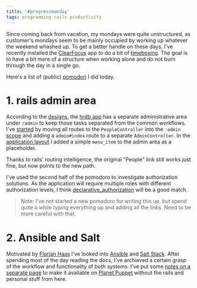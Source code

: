 ```yaml
---
title: '#progressmonday'
tags: programming rails productivity
---
```


Since coming back from vacation, my mondays were quite unstructured, as
customer's mondays seem to be mainly occupied by working up whatever the
weekend whashed up. To get a better handle on these days, I've recently
installed the
[ClearFocus](https://play.google.com/store/apps/details?id=personal.andreabasso.clearfocus)
app to do a bit of [timeboxing](https://en.wikipedia.org/wiki/Timeboxing). The
goal is to have a bit more of a structure when working alone and do not burn
through the day in a single go.

Here's a list of (public)
[pomodori](https://en.wikipedia.org/wiki/Pomodoro_Technique) I did today.

# 1. rails admin area

According to the
[designs](https://github.com/DavidS/hrdb/tree/4cb3af2c08b50c8a93b2d26ed4cedbf8916c55d2/Templates/bootstrap-3.2.0-dist),
the [hrdb app](https://github.com/DavidS/hrdb) has a separate administrative
area under `/admin` to keep those tasks separated from the common workflows.
I've
[started](https://github.com/DavidS/hrdb/commit/4cb3af2c08b50c8a93b2d26ed4cedbf8916c55d2)
by moving all routes to the `PeopleController` into the `:admin`
[scope](http://guides.rubyonrails.org/routing.html#controller-namespaces-and-routing)
and adding a `admin#index` route to a separate `AdminController`. In the
[application
layout](https://github.com/DavidS/hrdb/blob/4cb3af2c08b50c8a93b2d26ed4cedbf8916c55d2/app/views/layouts/application.html.erb)
I added a simple `menu_item` to the admin area as a placeholder.

Thanks to rails' routing intelligence, the original "People" link still works
just fine, but now points to the new path.

I've used the second half of the pomodoro to investigate authorization
solutions. As the application will require multiple roles with different
authorization levels, I think
[declarative\_authorization](https://github.com/stffn/declarative_authorization)
will be a good match.

> Note: I've not started a new pomodoro for writing this up, but spend quite a
> while typing everything up and adding all the links. Need to be more careful
> with that.

# 2. Ansible and Salt

Motivated by [Florian
Haas](https://plus.google.com/110443614427234590648/posts/629TDFGcCjt) I've
looked into [Ansible](http://docs.ansible.com/) and [Salt
Stack](http://docs.saltstack.com/en/latest/). After spending most of the day
reading the docs, I've archieved a certain grasp of the workflow and
functionality of both systems. I've put some [notes on a separate
page](2014-10-13-progress-monday-2) to make it available on [Planet
Puppet](http://www.planetpuppet.org/) without the rails
and personal stuff from here.
